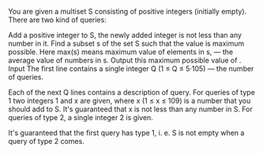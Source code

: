 You are given a multiset S consisting of positive integers (initially empty). There are two kind of queries:

Add a positive integer to S, the newly added integer is not less than any number in it.
Find a subset s of the set S such that the value is maximum possible. Here max(s) means maximum value of elements in
s, — the average value of numbers in s. Output this maximum possible value of .
Input
The first line contains a single integer Q (1 ≤ Q ≤ 5·105) — the number of queries.

Each of the next Q lines contains a description of query. For queries of type 1 two integers 1 and x are given, where
x (1 ≤ x ≤ 109) is a number that you should add to S. It's guaranteed that x is not less than any number in S. For
queries of type 2, a single integer 2 is given.

It's guaranteed that the first query has type 1, i. e. S is not empty when a query of type 2 comes.